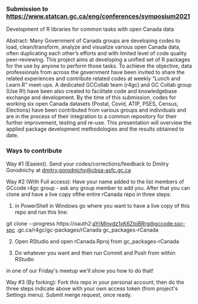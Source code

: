 ###  Submission to https://www.statcan.gc.ca/eng/conferences/symposium2021

Development of R libraries for common tasks with open Canada data 

Abstract: Many Government of Canada groups are developing codes to load,  clean/transform,  analyze and visualize various open Canada data, often duplicating each other’s efforts and with limited level of code quality  peer-reviewing. This project aims at developing a unified set of R packages for the use by anyone to perform those tasks. To achieve the objective, data professionals from across the government have been invited to share the related experiences and contribute related codes at weekly “Lunch and Learn R” meet-ups. A dedicated GCCollab team (r4gc) and GC Collab group (Use R!) have been also created to facilitate code and knowledgebase exchange and development. By the time of this submission, codes for working six open Canada datasets (Postal, Covid, ATIP, PSES, Census, Elections) have been contributed from various groups and individuals and are in the process of their integration to a common repository for their further improvement, testing and re-use. This presentation will overview the applied package development methodologies and the  results obtained to date.


### Ways to contribute


Way #1 (Easiest). Send your codes/corrections/feedback to Dmitry Gorodnichy at dmitry.gorodnichy@cbsa-asfc.gc.ca

Way #2  (With Full access): 
 Have your name added to the list members of GCcode r4gc group  - ask any group member to add you. After that you can clone and have a live copy ofthe  entire rCanada repo in three  steps:

1. in PowerShell in Windows go where you want to have a live copy of this repo and run this line: 

 git clone --progress https://oauth2:aYrMinydz1xK6ZtoBRrg@gccode.ssc-spc
.gc.ca/r4gc/gc-packages/rCanada gc_packages-rCanada

2. Open RStudio and open rCanada.Rproj from gc_packages-rCanada

3. Do whatever you want and then run Commit and Push from within RStudio

in one of our Friday's meetup we'll show you how to do that!


Way #3 (By forking):
Fork this repo in your personal account, then do the three steps indicate above with your own access token (from project's Settings menu). Submit merge request, once ready.



